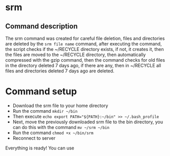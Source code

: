 # srm
 ## Command description
 The srm command was created for careful file deletion, files and directories are deleted by the `srm file name` command,
 after executing the command, the script checks if the ~/RECYCLE directory exists, if not, it creates it,
 then the files are moved to the ~/RECYCLE directory, then automatically compressed with the gzip command,
 then the command checks for old files in the directory deleted 7 days ago,
 if there are any, then in ~/RECYCLE all files and directories deleted 7 days ago are deleted.

 # Command setup

 - Download the srm file to your home directory
 - Run the command `mkdir ~/bin`
 - Then execute `echo export PATH="${PATH}:~/bin" >> ~/.bash_profile`
 - Next, move the previously downloaded srm file to the bin directory, you can do this with the command `mv ~/srm ~/bin`
 - Run the command `chmod +x ~/bin/srm`
 - Reconnect to server

 Everything is ready! You can use
